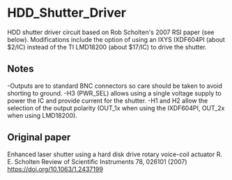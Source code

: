# HDD_Shutter_Driver #

HDD shutter driver circuit based on Rob Scholten's 2007 RSI paper (see below). Modifications include the option of using an IXYS IXDF604PI (about $2/IC) instead of the TI LMD18200 (about $17/IC) to drive the shutter. 

## Notes ##
-Outputs are to standard BNC connectors so care should be taken to avoid shorting to ground. 
-H3 (PWR_SEL) allows using a single voltage supply to power the IC and provide current for the shutter. 
-H1 and H2 allow the selection of the output polarity (OUT_1x when using the IXDF604PI, OUT_2x when using LMD18200). 

## Original paper ##
Enhanced laser shutter using a hard disk drive rotary voice-coil actuator
R. E. Scholten
Review of Scientific Instruments 78, 026101 (2007)
https://doi.org/10.1063/1.2437199
